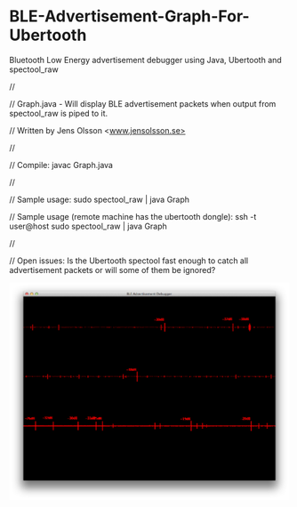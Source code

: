 BLE-Advertisement-Graph-For-Ubertooth
=====================================

Bluetooth Low Energy advertisement debugger using Java, Ubertooth and spectool_raw

//

// Graph.java - Will display BLE advertisement packets when output from spectool_raw is piped to it.

// Written by Jens Olsson <www.jensolsson.se>

//

// Compile: javac Graph.java

//

// Sample usage: sudo spectool_raw | java Graph

// Sample usage (remote machine has the ubertooth dongle): ssh -t user@host sudo spectool_raw | java Graph

//

// Open issues: Is the Ubertooth spectool fast enough to catch all advertisement packets or will some of them be ignored?


![Screenshot, looking at advertisement packages channel 37, 38 and 39](Screenshot.png?raw=true "Screenshot, looking at advertisement packages channel 37, 38 and 39")
